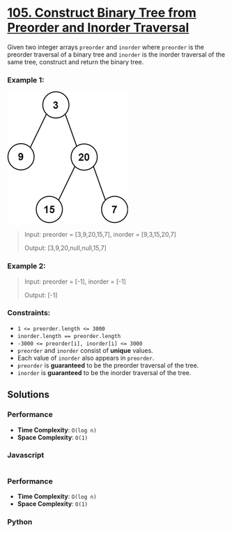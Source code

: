 # [105. Construct Binary Tree from Preorder and Inorder Traversal](https://leetcode.com/problems/construct-binary-tree-from-preorder-and-inorder-traversal/)

Given two integer arrays `preorder` and `inorder` where `preorder` is the preorder traversal of a binary tree and `inorder` is the inorder traversal of the same tree, construct and return the binary tree.


### Example 1:
![](./images/tree.jpg)
> Input: preorder = [3,9,20,15,7], inorder = [9,3,15,20,7]
>
> Output: [3,9,20,null,null,15,7]


### Example 2:
> Input: preorder = [-1], inorder = [-1]
>
> Output: [-1]
 

### Constraints:
- `1 <= preorder.length <= 3000`
- `inorder.length == preorder.length`
- `-3000 <= preorder[i], inorder[i] <= 3000`
- `preorder` and `inorder` consist of **unique** values.
- Each value of `inorder` also appears in `preorder`.
- `preorder` is **guaranteed** to be the preorder traversal of the tree.
- `inorder` is **guaranteed** to be the inorder traversal of the tree.


## Solutions

### Performance

- **Time Complexity**: `O(log n)`
- **Space Complexity**: `O(1)`

### Javascript
```javascript

```

### Performance

- **Time Complexity**: `O(log n)`
- **Space Complexity**: `O(1)`

### Python
```python

```
